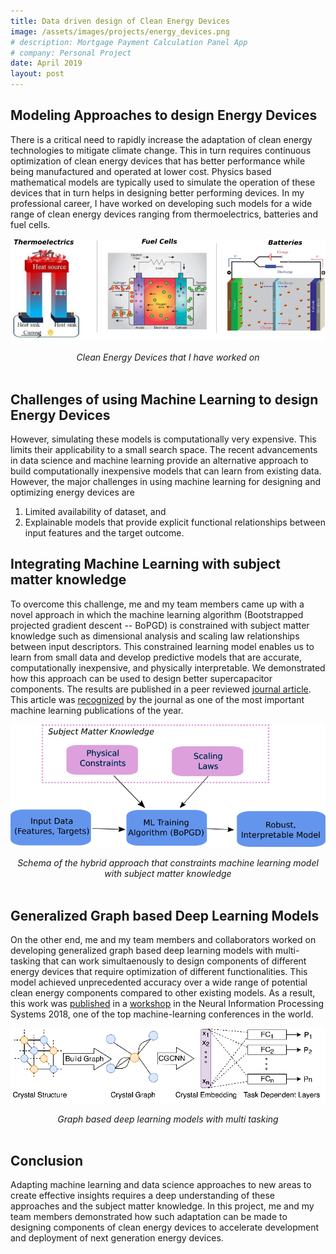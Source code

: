 ```yaml
---
title: Data driven design of Clean Energy Devices
image: /assets/images/projects/energy_devices.png
# description: Mortgage Payment Calculation Panel App
# company: Personal Project
date: April 2019
layout: post
---
```


## Modeling Approaches to design Energy Devices
There is a critical need to rapidly increase the adaptation of clean energy technologies to mitigate climate change. This in turn requires continuous optimization of clean energy devices that has better performance while being manufactured and operated at lower cost. Physics based mathematical models are typically used to simulate the operation of these devices that in turn helps in designing better performing devices. In my professional career, I have worked on developing such models for a wide range of clean energy devices ranging from thermoelectrics, batteries and fuel cells.

![BoPGD COM](/assets/images/projects/energy_devices.png)
<center> <em> Clean Energy Devices that I have worked on </em> </center>
<br/>

## Challenges of using Machine Learning to design Energy Devices
However, simulating these models is computationally very expensive. This limits their applicability to a small search space. The recent advancements in data science and machine learning provide an alternative approach to build computationally inexpensive models that can learn from existing data. However, the major challenges in using machine learning for designing and optimizing energy devices are
1. Limited availability of dataset, and 
2. Explainable models that provide explicit functional relationships between input features and the target outcome. 

## Integrating Machine Learning with subject matter knowledge
To overcome this challenge, me and my team members came up with a novel approach in which the machine learning algorithm (Bootstrapped
projected gradient descent -- BoPGD) is constrained with subject matter knowledge such as dimensional analysis and scaling law relationships between input descriptors. This constrained learning model enables us to learn from small data and develop predictive models that are accurate, computationally inexpensive, and physically interpretable. We demonstrated how this approach can be used to design better supercapacitor components. The results are published in a peer reviewed [journal article](https://doi.org/10.1021/acs.chemmater.8b02837). This article was [recognized](https://doi.org/10.1021/acs.chemmater.9b03854) by the journal as one of the most important machine learning publications of the year.

![BoPGD COM](/assets/images/projects/bopgd_com.png)
<center> <em> Schema of the hybrid approach that constraints machine learning model with subject matter knowledge </em> </center>
<br/>

## Generalized Graph based Deep Learning Models
On the other end, me and my team members and collaborators worked on developing generalized graph based deep learning models with multi-tasking that can work simultaenously to design components of different energy devices that require optimization of different functionalities. This model achieved unprecedented accuracy over a wide range of potential clean energy components compared to other existing models. As a result, this work was [published](https://arxiv.org/abs/1811.05660) in a [workshop](http://www.quantum-machine.org/workshops/nips2018/) in the Neural Information Processing Systems 2018, one of the top machine-learning conferences in the world.

![CGCNN MT](/assets/images/projects/cgcnn_mt.png)
<center> <em> Graph based deep learning models with multi tasking</em> </center>
<br/>

## Conclusion
Adapting machine learning and data science approaches to new areas to create effective insights requires a deep understanding of these approaches and the subject matter knowledge. In this project, me and my team members demonstrated how such adaptation can be made to designing components of clean energy devices to accelerate development and deployment of next generation energy devices.




